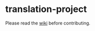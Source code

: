 translation-project
===================

Please read the [wiki](https://github.com/PlayFrameworkTR/translation-project/wiki) before contributing.
